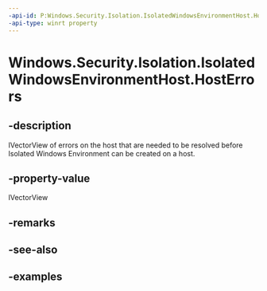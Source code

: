 ```yaml
---
-api-id: P:Windows.Security.Isolation.IsolatedWindowsEnvironmentHost.HostErrors
-api-type: winrt property
---
```


<!-- Property syntax.
public IVectorView<IsolatedWindowsEnvironmentHostError> HostErrors { get; }
-->

# Windows.Security.Isolation.IsolatedWindowsEnvironmentHost.HostErrors

## -description
IVectorView of errors on the host that are needed to be resolved before Isolated Windows Environment can be created on a host.
## -property-value
IVectorView
## -remarks

## -see-also

## -examples

